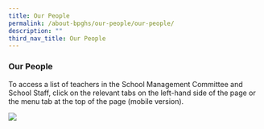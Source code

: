 ```yaml
---
title: Our People
permalink: /about-bpghs/our-people/our-people/
description: ""
third_nav_title: Our People
---
```

### Our People

To access a list of teachers in the School Management Committee and School Staff, click on the relevant tabs on the left-hand side of the page or the menu tab at the top of the page (mobile version).

![](/images/all%20staff%20formal%20(resized).jpg)